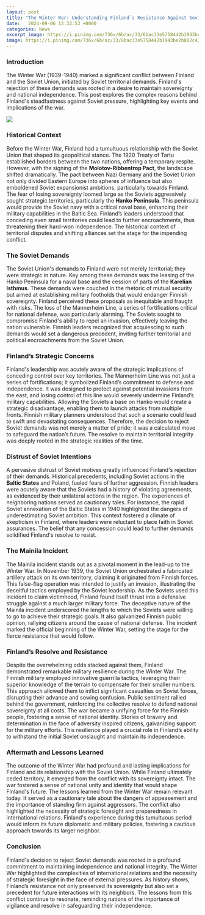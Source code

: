 ```yaml
---
layout: post
title: "The Winter War: Understanding Finland`s Resistance Against Soviet Demands"
date:   2024-09-06 13:32:53 +0000
categories: News
excerpt_image: https://i.pinimg.com/736x/6b/ac/33/6bac33e5758442b1943be2b802c42f12--finland-freedom.jpg
image: https://i.pinimg.com/736x/6b/ac/33/6bac33e5758442b1943be2b802c42f12--finland-freedom.jpg
---
```


### Introduction
The Winter War (1939-1940) marked a significant conflict between Finland and the Soviet Union, initiated by Soviet territorial demands. Finland's rejection of these demands was rooted in a desire to maintain sovereignty and national independence. This post explores the complex reasons behind Finland's steadfastness against Soviet pressure, highlighting key events and implications of the war.

![](https://i.pinimg.com/736x/6b/ac/33/6bac33e5758442b1943be2b802c42f12--finland-freedom.jpg)
### Historical Context
Before the Winter War, Finland had a tumultuous relationship with the Soviet Union that shaped its geopolitical stance. The 1920 Treaty of Tartu established borders between the two nations, offering a temporary respite. However, with the signing of the **Molotov-Ribbentrop Pact**, the landscape shifted dramatically. The pact between Nazi Germany and the Soviet Union not only divided Eastern Europe into spheres of influence but also emboldened Soviet expansionist ambitions, particularly towards Finland.
The fear of losing sovereignty loomed large as the Soviets aggressively sought strategic territories, particularly the **Hanko Peninsula**. This peninsula would provide the Soviet navy with a critical naval base, enhancing their military capabilities in the Baltic Sea. Finland’s leaders understood that conceding even small territories could lead to further encroachments, thus threatening their hard-won independence. The historical context of territorial disputes and shifting alliances set the stage for the impending conflict.
### The Soviet Demands
The Soviet Union's demands to Finland were not merely territorial; they were strategic in nature. Key among these demands was the leasing of the Hanko Peninsula for a naval base and the cession of parts of the **Karelian Isthmus**. These demands were couched in the rhetoric of mutual security but aimed at establishing military footholds that would endanger Finnish sovereignty.
Finland perceived these proposals as inequitable and fraught with risks. The loss of the Mannerheim Line, a series of fortifications critical for national defense, was particularly alarming. The Soviets sought to compromise Finland's ability to repel an invasion, effectively leaving the nation vulnerable. Finnish leaders recognized that acquiescing to such demands would set a dangerous precedent, inviting further territorial and political encroachments from the Soviet Union.
### Finland’s Strategic Concerns
Finland's leadership was acutely aware of the strategic implications of conceding control over key territories. The Mannerheim Line was not just a series of fortifications; it symbolized Finland’s commitment to defense and independence. It was designed to protect against potential invasions from the east, and losing control of this line would severely undermine Finland’s military capabilities.
Allowing the Soviets a base on Hanko would create a strategic disadvantage, enabling them to launch attacks from multiple fronts. Finnish military planners understood that such a scenario could lead to swift and devastating consequences. Therefore, the decision to reject Soviet demands was not merely a matter of pride; it was a calculated move to safeguard the nation’s future. The resolve to maintain territorial integrity was deeply rooted in the strategic realities of the time.
### Distrust of Soviet Intentions
A pervasive distrust of Soviet motives greatly influenced Finland's rejection of their demands. Historical precedents, including Soviet actions in the **Baltic States** and Poland, fueled fears of further aggression. Finnish leaders were acutely aware that the Soviets had a history of violating agreements, as evidenced by their unilateral actions in the region.
The experiences of neighboring nations served as cautionary tales. For instance, the rapid Soviet annexation of the Baltic States in 1940 highlighted the dangers of underestimating Soviet ambition. This context fostered a climate of skepticism in Finland, where leaders were reluctant to place faith in Soviet assurances. The belief that any concession could lead to further demands solidified Finland's resolve to resist.
### The Mainila Incident
The Mainila incident stands out as a pivotal moment in the lead-up to the Winter War. In November 1939, the Soviet Union orchestrated a fabricated artillery attack on its own territory, claiming it originated from Finnish forces. This false-flag operation was intended to justify an invasion, illustrating the deceitful tactics employed by the Soviet leadership.
As the Soviets used this incident to claim victimhood, Finland found itself thrust into a defensive struggle against a much larger military force. The deceptive nature of the Mainila incident underscored the lengths to which the Soviets were willing to go to achieve their strategic goals. It also galvanized Finnish public opinion, rallying citizens around the cause of national defense. The incident marked the official beginning of the Winter War, setting the stage for the fierce resistance that would follow.
### Finland’s Resolve and Resistance
Despite the overwhelming odds stacked against them, Finland demonstrated remarkable military resilience during the Winter War. The Finnish military employed innovative guerrilla tactics, leveraging their superior knowledge of the terrain to compensate for their smaller numbers. This approach allowed them to inflict significant casualties on Soviet forces, disrupting their advance and sowing confusion.
Public sentiment rallied behind the government, reinforcing the collective resolve to defend national sovereignty at all costs. The war became a unifying force for the Finnish people, fostering a sense of national identity. Stories of bravery and determination in the face of adversity inspired citizens, galvanizing support for the military efforts. This resilience played a crucial role in Finland’s ability to withstand the initial Soviet onslaught and maintain its independence.
### Aftermath and Lessons Learned
The outcome of the Winter War had profound and lasting implications for Finland and its relationship with the Soviet Union. While Finland ultimately ceded territory, it emerged from the conflict with its sovereignty intact. The war fostered a sense of national unity and identity that would shape Finland's future.
The lessons learned from the Winter War remain relevant today. It served as a cautionary tale about the dangers of appeasement and the importance of standing firm against aggressors. The conflict also highlighted the necessity of strategic foresight and preparedness in international relations. Finland's experience during this tumultuous period would inform its future diplomatic and military policies, fostering a cautious approach towards its larger neighbor.
### Conclusion
Finland's decision to reject Soviet demands was rooted in a profound commitment to maintaining independence and national integrity. The Winter War highlighted the complexities of international relations and the necessity of strategic foresight in the face of external pressures. As history shows, Finland’s resistance not only preserved its sovereignty but also set a precedent for future interactions with its neighbors. The lessons from this conflict continue to resonate, reminding nations of the importance of vigilance and resolve in safeguarding their independence.